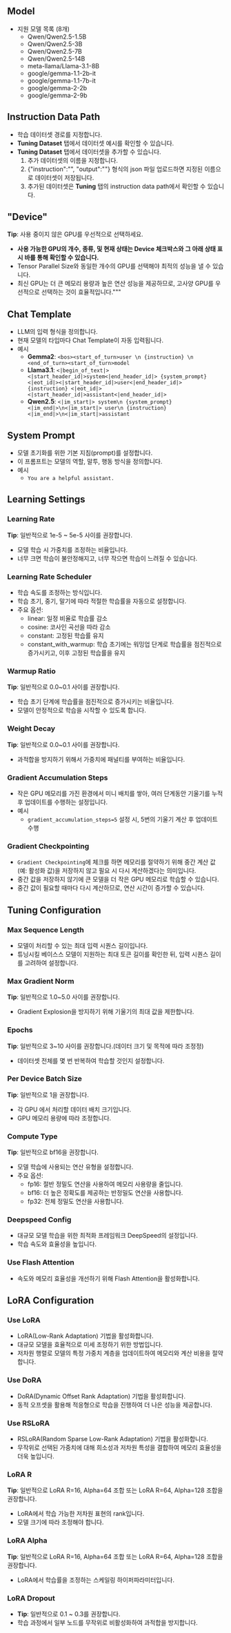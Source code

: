 ## Model
- 지원 모델 목록 (8개)
    - Qwen/Qwen2.5-1.5B
    - Qwen/Qwen2.5-3B
    - Qwen/Qwen2.5-7B
    - Qwen/Qwen2.5-14B
    - meta-llama/Llama-3.1-8B
    - google/gemma-1.1-2b-it
    - google/gemma-1.1-7b-it
    - google/gemma-2-2b
    - google/gemma-2-9b

## Instruction Data Path
- 학습 데이터셋 경로를 지정합니다. 
- **Tuning Dataset** 탭에서 데이터셋 예시를 확인할 수 있습니다. 
- **Tuning Dataset** 탭에서 데이터셋을 추가할 수 있습니다. 
  1. 추가 데이터셋의 이름을 지정합니다.
  2. {"instruction":"", "output":""} 형식의 json 파일 업로드하면 지정된 이름으로 데이터셋이 저장됩니다.  
  3. 추가된 데이터셋은 **Tuning** 탭의 instruction data path에서 확인할 수 있습니다.  

## "Device"
**Tip**: 사용 중이지 않은 GPU를 우선적으로 선택하세요. 
- **사용 가능한 GPU의 개수, 종류, 및 현재 상태는 Device 체크박스와 그 아래 상태 표시 바를 통해 확인할 수 있습니다.** 
- Tensor Parallel Size와 동일한 개수의 GPU를 선택해야 최적의 성능을 낼 수 있습니다.
- 최신 GPU는 더 큰 메모리 용량과 높은 연산 성능을 제공하므로, 고사양 GPU를 우선적으로 선택하는 것이 효율적입니다."""

## Chat Template
- LLM의 입력 형식을 정의합니다. 
- 현재 모델의 타입마다 Chat Template이 자동 입력됩니다. 
- 예시
    - **Gemma2**: `<bos><start_of_turn>user \n {instruction} \n <end_of_turn><start_of_turn>model`
    - **Llama3.1**: `<|begin_of_text|><|start_header_id|>system<|end_header_id|> {system_prompt} <|eot_id|><|start_header_id|>user<|end_header_id|> {instruction} <|eot_id|><|start_header_id|>assistant<|end_header_id|>`
    - **Qwen2.5**: `<|im_start|> system\n {system_prompt} <|im_end|>\n<|im_start|> user\n {instruction} <|im_end|>\n<|im_start|>assistant`

## System Prompt
- 모델 초기화를 위한 기본 지침(prompt)를 설정합니다. 
- 이 프롬프트는 모델의 역할, 말투, 행동 방식을 정의합니다. 
- 예시
    - `You are a helpful assistant.`

## Learning Settings
### Learning Rate
**Tip**: 일반적으로 1e-5 ~ 5e-5 사이를 권장합니다. 
- 모델 학습 시 가중치를 조정하는 비율입니다. 
- 너무 크면 학습이 불안정해지고, 너무 작으면 학습이 느려질 수 있습니다.
### Learning Rate Scheduler
- 학습 속도를 조정하는 방식입니다. 
- 학습 초기, 중기, 말기에 따라 적절한 학습률을 자동으로 설정합니다.
- 주요 옵션:
    - linear: 일정 비율로 학습률 감소
    - cosine: 코사인 곡선을 따라 감소
    - constant: 고정된 학습률 유지
    - constant_with_warmup: 학습 초기에는 워밍업 단계로 학습률을 점진적으로 증가시키고, 이후 고정된 학습률을 유지
### Warmup Ratio
**Tip**: 일반적으로 0.0~0.1 사이를 권장합니다.
- 학습 초기 단계에 학습률을 점진적으로 증가시키는 비율입니다. 
- 모델이 안정적으로 학습을 시작할 수 있도록 합니다. 
### Weight Decay
**Tip**: 일반적으로 0.0~0.1 사이를 권장합니다.
- 과적합을 방지하기 위해서 가중치에 패널티를 부여하는 비율입니다. 
### Gradient Accumulation Steps
- 작은 GPU 메모리를 가진 환경에서 미니 배치를 쌓아, 여러 단계동안 기울기를 누적 후 업데이트를 수행하는 설정입니다. 
- 예시
  - `gradient_accumulation_steps=5` 설정 시, 5번의 기울기 계산 후 업데이트 수행
### Gradient Checkpointing
- `Gradient Checkpointing`에 체크를 하면 메모리를 절약하기 위해 중간 계산 값(예: 활성화 값)을 저장하지 않고 필요 시 다시 계산하겠다는 의미입니다. 
- 중간 값을 저장하지 않기에 큰 모델을 더 작은 GPU 메모리로 학습할 수 있습니다. 
- 중간 값이 필요할 때마다 다시 계산하므로, 연산 시간이 증가할 수 있습니다.



## Tuning Configuration
### Max Sequence Length
- 모델이 처리할 수 있는 최대 입력 시퀀스 길이입니다. 
- 튜닝시킬 베이스스 모델이 지원하는 최대 토큰 길이를 확인한 뒤, 입력 시퀀스 길이를 고려하여 설정합니다. 
### Max Gradient Norm
**Tip**: 일반적으로 1.0~5.0 사이를 권장합니다.
- Gradient Explosion을 방지하기 위해 기울기의 최대 값을 제한합니다. 
### Epochs
**Tip**: 일반적으로 3~10 사이를 권장합니다.(데이터 크기 및 목적에 따라 조정정)
- 데이터셋 전체를 몇 번 반복하여 학습할 것인지 설정합니다. 
### Per Device Batch Size
**Tip**: 일반적으로 1을 권장합니다.
- 각 GPU 에서 처리할 데이터 배치 크기입니다. 
- GPU 메모리 용량에 따라 조정합니다. 
### Compute Type
**Tip**: 일반적으로 bf16을 권장합니다.
- 모델 학습에 사용되는 연산 유형을 설정합니다. 
- 주요 옵션:
    - fp16: 절반 정밀도 연산을 사용하여 메모리 사용량을 줄입니다.
    - bf16: 더 높은 정확도를 제공하는 반정밀도 연산을 사용합니다.
    - fp32: 전체 정밀도 연산을 사용합니다.
### Deepspeed Config
- 대규모 모델 학습을 위한 최적화 프레임워크 DeepSpeed의 설정입니다. 
- 학습 속도와 효율성을 높입니다. 
### Use Flash Attention 
- 속도와 메모리 효율성을 개선하기 위해 Flash Attention을 활성화합니다. 

## LoRA Configuration 

### Use LoRA
- LoRA(Low-Rank Adaptation) 기법을 활성화합니다.
- 대규모 모델을 효율적으로 미세 조정하기 위한 방법입니다. 
- 저차원 행렬로 모델의 특정 가중치 계층을 업데이트하여 메모리와 계산 비용을 절약합니다.
### Use DoRA
- DoRA(Dynamic Offset Rank Adaptation) 기법을 활성화합니다. 
- 동적 오프셋을 활용해 적응형으로 학습을 진행하여 더 나은 성능을 제공합니다.
### Use RSLoRA
- RSLoRA(Random Sparse Low-Rank Adaptation) 기법을 활성화합니다. 
- 무작위로 선택된 가중치에 대해 희소성과 저차원 특성을 결합하여 메모리 효율성을 더욱 높입니다.
### LoRA R
**Tip**: 일반적으로 LoRA R=16, Alpha=64 조합 또는 LoRA R=64, Alpha=128 조합을 권장합니다.
- LoRA에서 학습 가능한 저차원 표현의 rank입니다.
- 모델 크기에 따라 조정해야 합니다.

### LoRA Alpha
**Tip**: 일반적으로 LoRA R=16, Alpha=64 조합 또는 LoRA R=64, Alpha=128 조합을 권장합니다.
- LoRA에서 학습률을 조정하는 스케일링 하이퍼파라미터입니다.

### LoRA Dropout
- **Tip**: 일반적으로 0.1 ~ 0.3를 권장합니다. 
- 학습 과정에서 일부 노드를 무작위로 비활성화하여 과적합을 방지합니다.


